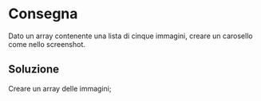 # Consegna #  
Dato un array contenente una lista di cinque immagini, creare un carosello come nello screenshot.

## Soluzione ##
Creare un array delle immagini;

